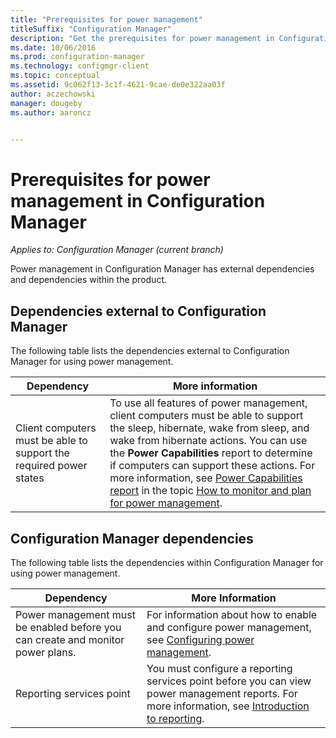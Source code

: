 ```yaml
---
title: "Prerequisites for power management"
titleSuffix: "Configuration Manager"
description: "Get the prerequisites for power management in Configuration Manager."
ms.date: 10/06/2016
ms.prod: configuration-manager
ms.technology: configmgr-client
ms.topic: conceptual
ms.assetid: 9c062f13-3c1f-4621-9cae-de0e322aa03f
author: aczechowski
manager: dougeby
ms.author: aaroncz


---
```

# Prerequisites for power management in Configuration Manager

*Applies to: Configuration Manager (current branch)*

Power management in Configuration Manager has external dependencies and dependencies within the product.  

## Dependencies external to Configuration Manager  
 The following table lists the dependencies external to Configuration Manager for using power management.  

|Dependency|More information|  
|----------------|----------------------|  
|Client computers must be able to support the required power states|To use all features of power management, client computers must be able to support the sleep, hibernate, wake from sleep, and wake from hibernate actions. You can use the **Power Capabilities** report to determine if computers can support these actions. For more information, see [Power Capabilities report](../../../../core/clients/manage/power/monitor-and-plan-for-power-management.md#BKMK_Capabilites) in the topic [How to monitor and plan for power management](../../../../core/clients/manage/power/monitor-and-plan-for-power-management.md).|  

## Configuration Manager dependencies  
 The following table lists the dependencies within Configuration Manager for using power management.  

|Dependency|More Information|  
|----------------|----------------------|  
|Power management must be enabled before you can create and monitor power plans.|For information about how to enable and configure power management, see [Configuring power management](../../../../core/clients/manage/power/configuring-power-management.md).|  
|Reporting services point|You must configure a reporting services point before you can view power management reports. For more information, see [Introduction to reporting](../../../servers/manage/introduction-to-reporting.md).|  
